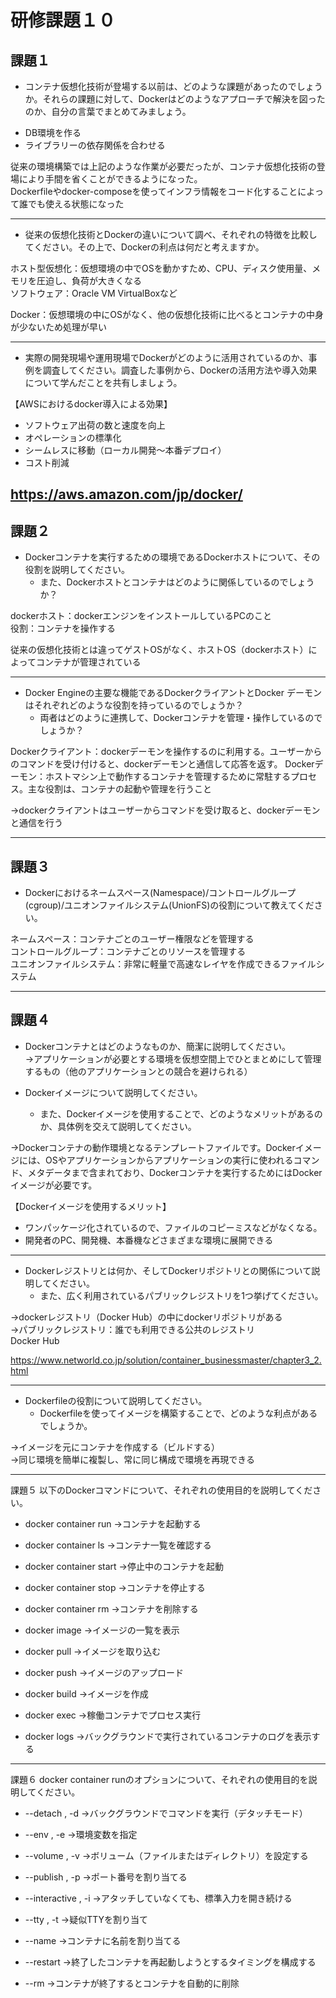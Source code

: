 # 研修課題１０

## 課題１
* コンテナ仮想化技術が登場する以前は、どのような課題があったのでしょうか。それらの課題に対して、Dockerはどのようなアプローチで解決を図ったのか、自分の言葉でまとめてみましょう。

- DB環境を作る
- ライブラリーの依存関係を合わせる

従来の環境構築では上記のような作業が必要だったが、コンテナ仮想化技術の登場により手間を省くことができるようになった。  
Dockerfileやdocker-composeを使ってインフラ情報をコード化することによって誰でも使える状態になった

---

* 従来の仮想化技術とDockerの違いについて調べ、それぞれの特徴を比較してください。その上で、Dockerの利点は何だと考えますか。

ホスト型仮想化：仮想環境の中でOSを動かすため、CPU、ディスク使用量、メモリを圧迫し、負荷が大きくなる  
ソフトウェア：Oracle VM VirtualBoxなど

Docker：仮想環境の中にOSがなく、他の仮想化技術に比べるとコンテナの中身が少ないため処理が早い

---

* 実際の開発現場や運用現場でDockerがどのように活用されているのか、事例を調査してください。調査した事例から、Dockerの活用方法や導入効果について学んだことを共有しましょう。

【AWSにおけるdocker導入による効果】

- ソフトウェア出荷の数と速度を向上
- オペレーションの標準化
- シームレスに移動（ローカル開発〜本番デプロイ）
- コスト削減

https://aws.amazon.com/jp/docker/
---

## 課題２
* Dockerコンテナを実行するための環境であるDockerホストについて、その役割を説明してください。
    * また、Dockerホストとコンテナはどのように関係しているのでしょうか？

dockerホスト：dockerエンジンをインストールしているPCのこと  
役割：コンテナを操作する

従来の仮想化技術とは違ってゲストOSがなく、ホストOS（dockerホスト）によってコンテナが管理されている

---

* Docker Engineの主要な機能であるDockerクライアントとDocker デーモンはそれぞれどのような役割を持っているのでしょうか？
    * 両者はどのように連携して、Dockerコンテナを管理・操作しているのでしょうか？

Dockerクライアント：dockerデーモンを操作するのに利用する。ユーザーからのコマンドを受け付けると、dockerデーモンと通信して応答を返す。
Dockerデーモン：ホストマシン上で動作するコンテナを管理するために常駐するプロセス。主な役割は、コンテナの起動や管理を行うこと

→dockerクライアントはユーザーからコマンドを受け取ると、dockerデーモンと通信を行う

---

## 課題３
* Dockerにおけるネームスペース(Namespace)/コントロールグループ(cgroup)/ユニオンファイルシステム(UnionFS)の役割について教えてください。

ネームスペース：コンテナごとのユーザー権限などを管理する  
コントロールグループ：コンテナごとのリソースを管理する  
ユニオンファイルシステム：非常に軽量で高速なレイヤを作成できるファイルシステム  

---

## 課題４
* Dockerコンテナとはどのようなものか、簡潔に説明してください。  
→アプリケーションが必要とする環境を仮想空間上でひとまとめにして管理するもの（他のアプリケーションとの競合を避けられる）

* Dockerイメージについて説明してください。
    * また、Dockerイメージを使用することで、どのようなメリットがあるのか、具体例を交えて説明してください。　

→Dockerコンテナの動作環境となるテンプレートファイルです。Dockerイメージには、OSやアプリケーションからアプリケーションの実行に使われるコマンド、メタデータまで含まれており、Dockerコンテナを実行するためにはDockerイメージが必要です。

【Dockerイメージを使用するメリット】
- ワンパッケージ化されているので、ファイルのコピーミスなどがなくなる。
- 開発者のPC、開発機、本番機などさまざまな環境に展開できる

---

* Dockerレジストリとは何か、そしてDockerリポジトリとの関係について説明してください。
    * また、広く利用されているパブリックレジストリを1つ挙げてください。

→dockerレジストリ（Docker Hub）の中にdockerリポジトリがある  
→パブリックレジストリ：誰でも利用できる公共のレジストリ  
Docker Hub

https://www.networld.co.jp/solution/container_businessmaster/chapter3_2.html

---

* Dockerfileの役割について説明してください。
    * Dockerfileを使ってイメージを構築することで、どのような利点があるでしょうか。
 
→イメージを元にコンテナを作成する（ビルドする）  
→同じ環境を簡単に複製し、常に同じ構成で環境を再現できる

---

課題５
以下のDockerコマンドについて、それぞれの使用目的を説明してください。
* docker container run
→コンテナを起動する 

* docker container ls
→コンテナ一覧を確認する

* docker container start
→停止中のコンテナを起動

* docker container stop
→コンテナを停止する

* docker container rm
→コンテナを削除する

* docker image
→イメージの一覧を表示

* docker pull
→イメージを取り込む

* docker push
→イメージのアップロード

* docker build
→イメージを作成

* docker exec
→稼働コンテナでプロセス実行

* docker logs
→バックグラウンドで実行されているコンテナのログを表示する

---


課題６
docker container runのオプションについて、それぞれの使用目的を説明してください。
* --detach , -d
→バックグラウンドでコマンドを実行（デタッチモード）

* --env , -e
→環境変数を指定

* --volume , -v
→ボリューム（ファイルまたはディレクトリ）を設定する

* --publish , -p
→ポート番号を割り当てる

* --interactive , -i
→アタッチしていなくても、標準入力を開き続ける

* --tty , -t
→疑似TTYを割り当て

* --name
→コンテナに名前を割り当てる

* --restart
→終了したコンテナを再起動しようとするタイミングを構成する

* --rm
→コンテナが終了するとコンテナを自動的に削除

